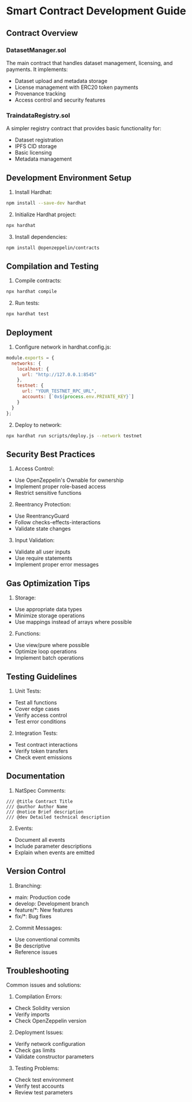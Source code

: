 # Smart Contract Development Guide

## Contract Overview

### DatasetManager.sol
The main contract that handles dataset management, licensing, and payments. It implements:
- Dataset upload and metadata storage
- License management with ERC20 token payments
- Provenance tracking
- Access control and security features

### TraindataRegistry.sol
A simpler registry contract that provides basic functionality for:
- Dataset registration
- IPFS CID storage
- Basic licensing
- Metadata management

## Development Environment Setup

1. Install Hardhat:
```bash
npm install --save-dev hardhat
```

2. Initialize Hardhat project:
```bash
npx hardhat
```

3. Install dependencies:
```bash
npm install @openzeppelin/contracts
```

## Compilation and Testing

1. Compile contracts:
```bash
npx hardhat compile
```

2. Run tests:
```bash
npx hardhat test
```

## Deployment

1. Configure network in hardhat.config.js:
```javascript
module.exports = {
  networks: {
    localhost: {
      url: "http://127.0.0.1:8545"
    },
    testnet: {
      url: "YOUR_TESTNET_RPC_URL",
      accounts: [`0x${process.env.PRIVATE_KEY}`]
    }
  }
};
```

2. Deploy to network:
```bash
npx hardhat run scripts/deploy.js --network testnet
```

## Security Best Practices

1. Access Control:
- Use OpenZeppelin's Ownable for ownership
- Implement proper role-based access
- Restrict sensitive functions

2. Reentrancy Protection:
- Use ReentrancyGuard
- Follow checks-effects-interactions
- Validate state changes

3. Input Validation:
- Validate all user inputs
- Use require statements
- Implement proper error messages

## Gas Optimization Tips

1. Storage:
- Use appropriate data types
- Minimize storage operations
- Use mappings instead of arrays where possible

2. Functions:
- Use view/pure where possible
- Optimize loop operations
- Implement batch operations

## Testing Guidelines

1. Unit Tests:
- Test all functions
- Cover edge cases
- Verify access control
- Test error conditions

2. Integration Tests:
- Test contract interactions
- Verify token transfers
- Check event emissions

## Documentation

1. NatSpec Comments:
```solidity
/// @title Contract Title
/// @author Author Name
/// @notice Brief description
/// @dev Detailed technical description
```

2. Events:
- Document all events
- Include parameter descriptions
- Explain when events are emitted

## Version Control

1. Branching:
- main: Production code
- develop: Development branch
- feature/*: New features
- fix/*: Bug fixes

2. Commit Messages:
- Use conventional commits
- Be descriptive
- Reference issues

## Troubleshooting

Common issues and solutions:

1. Compilation Errors:
- Check Solidity version
- Verify imports
- Check OpenZeppelin version

2. Deployment Issues:
- Verify network configuration
- Check gas limits
- Validate constructor parameters

3. Testing Problems:
- Check test environment
- Verify test accounts
- Review test parameters 